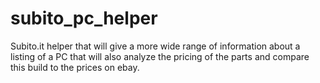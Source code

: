 # subito_pc_helper
Subito.it helper that will give a more wide range of information about a listing of a PC that will also analyze the pricing of the parts and compare this build to the prices on ebay.
